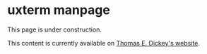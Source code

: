 # uxterm manpage

This page is under construction.

This content is currently available on [Thomas E. Dickey's website](https://invisible-island.net/xterm/manpage/uxterm.html).
